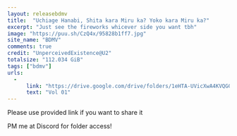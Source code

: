 ```yaml
---
layout: releasebdmv
title:  "Uchiage Hanabi, Shita kara Miru ka? Yoko kara Miru ka?"
excerpt: "Just see the fireworks whicever side you want tbh"
image: "https://puu.sh/CzQ4x/95828b1ff7.jpg"
site_name: "BDMV"
comments: true
credit: "UnperceivedExistence@U2"
totalsize: "112.034 GiB"
tags: ["bdmv"]
urls:
  - 
      link: "https://drive.google.com/drive/folders/1eHTA-UVicXwA4KVQGGTtNSfHX2TQcw0L?usp=sharing"
      text: "Vol 01"
---
```


Please use provided link if you want to share it

PM me at Discord for folder access!